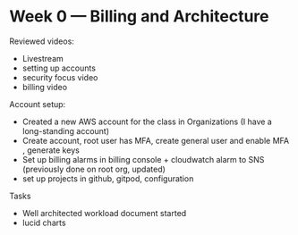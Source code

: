 # Week 0 — Billing and Architecture


Reviewed videos:
- Livestream
- setting up accounts
- security focus video
- billing video


Account setup:
- Created a new AWS account for the class in Organizations (I have a long-standing account)
- Create account, root user has MFA, create general user and enable MFA , generate keys
- Set up billing alarms in billing console + cloudwatch alarm to SNS (previously done on root org, updated)
- set up projects in github, gitpod, configuration

Tasks
- Well architected workload document started
- lucid charts 
